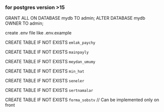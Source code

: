 ### for postgres version >15

GRANT ALL ON DATABASE mydb TO admin;
ALTER DATABASE mydb OWNER TO admin;

create .env file like .env.example

CREATE TABLE IF NOT EXISTS `emlak_paychy`

CREATE TABLE IF NOT EXISTS `mainpayly`

CREATE TABLE IF NOT EXISTS `meydan_umumy`

CREATE TABLE IF NOT EXISTS `min_hat`

CREATE TABLE IF NOT EXISTS `seneler`

CREATE TABLE IF NOT EXISTS `sertnamalar`

CREATE TABLE IF NOT EXISTS `forma_sobstv` // Can be implemented only on front
